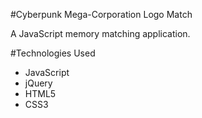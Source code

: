 #Cyberpunk Mega-Corporation Logo Match

A JavaScript memory matching application.

#Technologies Used
- JavaScript
- jQuery
- HTML5
- CSS3
